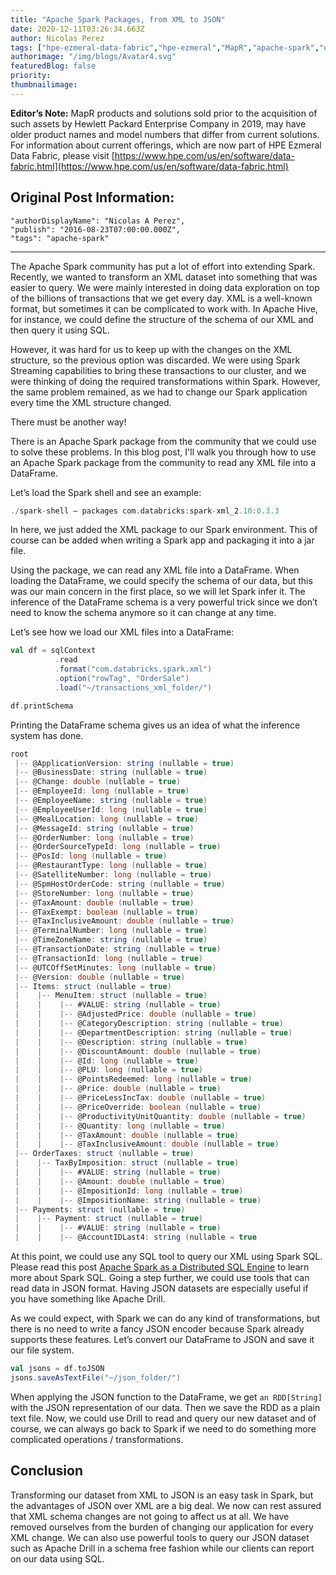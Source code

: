 ```yaml
---
title: "Apache Spark Packages, from XML to JSON"
date: 2020-12-11T03:26:34.663Z
author: Nicolas Perez 
tags: ["hpe-ezmeral-data-fabric","hpe-ezmeral","MapR","apache-spark","opensource"]
authorimage: "/img/blogs/Avatar4.svg"
featuredBlog: false
priority:
thumbnailimage:
---
```

**Editor’s Note:** MapR products and solutions sold prior to the acquisition of such assets by Hewlett Packard Enterprise Company in 2019, may have older product names and model numbers that differ from current solutions. For information about current offerings, which are now part of HPE Ezmeral Data Fabric, please visit [https://www.hpe.com/us/en/software/data-fabric.html](https://www.hpe.com/us/en/software/data-fabric.html)

## Original Post Information:

```
"authorDisplayName": "Nicolas A Perez",
"publish": "2016-08-23T07:00:00.000Z",
"tags": "apache-spark"
```

---

The Apache Spark community has put a lot of effort into extending Spark. Recently, we wanted to transform an XML dataset into something that was easier to query. We were mainly interested in doing data exploration on top of the billions of transactions that we get every day. XML is a well-known format, but sometimes it can be complicated to work with. In Apache Hive, for instance, we could define the structure of the schema of our XML and then query it using SQL.

However, it was hard for us to keep up with the changes on the XML structure, so the previous option was discarded. We were using Spark Streaming capabilities to bring these transactions to our cluster, and we were thinking of doing the required transformations within Spark. However, the same problem remained, as we had to change our Spark application every time the XML structure changed.

There must be another way!

There is an Apache Spark package from the community that we could use to solve these problems. In this blog post, I'll walk you through how to use an Apache Spark package from the community to read any XML file into a DataFrame.

Let’s load the Spark shell and see an example:

```Scala
./spark-shell — packages com.databricks:spark-xml_2.10:0.3.3
```

In here, we just added the XML package to our Spark environment. This of course can be added when writing a Spark app and packaging it into a jar file.

Using the package, we can read any XML file into a DataFrame. When loading the DataFrame, we could specify the schema of our data, but this was our main concern in the first place, so we will let Spark infer it. The inference of the DataFrame schema is a very powerful trick since we don’t need to know the schema anymore so it can change at any time.

Let’s see how we load our XML files into a DataFrame:

```Scala
val df = sqlContext
          .read
          .format("com.databricks.spark.xml")
          .option("rowTag", "OrderSale")
          .load("~/transactions_xml_folder/")

df.printSchema

```

Printing the DataFrame schema gives us an idea of what the inference system has done.

```Scala
root
 |-- @ApplicationVersion: string (nullable = true)
 |-- @BusinessDate: string (nullable = true)
 |-- @Change: double (nullable = true)
 |-- @EmployeeId: long (nullable = true)
 |-- @EmployeeName: string (nullable = true)
 |-- @EmployeeUserId: long (nullable = true)
 |-- @MealLocation: long (nullable = true)
 |-- @MessageId: string (nullable = true)
 |-- @OrderNumber: long (nullable = true)
 |-- @OrderSourceTypeId: long (nullable = true)
 |-- @PosId: long (nullable = true)
 |-- @RestaurantType: long (nullable = true)
 |-- @SatelliteNumber: long (nullable = true)
 |-- @SpmHostOrderCode: string (nullable = true)
 |-- @StoreNumber: long (nullable = true)
 |-- @TaxAmount: double (nullable = true)
 |-- @TaxExempt: boolean (nullable = true)
 |-- @TaxInclusiveAmount: double (nullable = true)
 |-- @TerminalNumber: long (nullable = true)
 |-- @TimeZoneName: string (nullable = true)
 |-- @TransactionDate: string (nullable = true)
 |-- @TransactionId: long (nullable = true)
 |-- @UTCOffSetMinutes: long (nullable = true)
 |-- @Version: double (nullable = true)
 |-- Items: struct (nullable = true)
 |    |-- MenuItem: struct (nullable = true)
 |    |    |-- #VALUE: string (nullable = true)
 |    |    |-- @AdjustedPrice: double (nullable = true)
 |    |    |-- @CategoryDescription: string (nullable = true)
 |    |    |-- @DepartmentDescription: string (nullable = true)
 |    |    |-- @Description: string (nullable = true)
 |    |    |-- @DiscountAmount: double (nullable = true)
 |    |    |-- @Id: long (nullable = true)
 |    |    |-- @PLU: long (nullable = true)
 |    |    |-- @PointsRedeemed: long (nullable = true)
 |    |    |-- @Price: double (nullable = true)
 |    |    |-- @PriceLessIncTax: double (nullable = true)
 |    |    |-- @PriceOverride: boolean (nullable = true)
 |    |    |-- @ProductivityUnitQuantity: double (nullable = true)
 |    |    |-- @Quantity: long (nullable = true)
 |    |    |-- @TaxAmount: double (nullable = true)
 |    |    |-- @TaxInclusiveAmount: double (nullable = true)
 |-- OrderTaxes: struct (nullable = true)
 |    |-- TaxByImposition: struct (nullable = true)
 |    |    |-- #VALUE: string (nullable = true)
 |    |    |-- @Amount: double (nullable = true)
 |    |    |-- @ImpositionId: long (nullable = true)
 |    |    |-- @ImpositionName: string (nullable = true)
 |-- Payments: struct (nullable = true)
 |    |-- Payment: struct (nullable = true)
 |    |    |-- #VALUE: string (nullable = true)
 |    |    |-- @AccountIDLast4: string (nullable = true 
```

At this point, we could use any SQL tool to query our XML using Spark SQL. Please read this post [Apache Spark as a Distributed SQL Engine](https://medium.com/@anicolaspp/apache-spark-as-a-distributed-sql-engine-4373e254e0f9#.w77z4ml3r) to learn more about Spark SQL. Going a step further, we could use tools that can read data in JSON format. Having JSON datasets are especially useful if you have something like Apache Drill.

As we could expect, with Spark we can do any kind of transformations, but there is no need to write a fancy JSON encoder because Spark already supports these features. Let’s convert our DataFrame to JSON and save it our file system.

```Scala
val jsons = df.toJSON
jsons.saveAsTextFile("~/json_folder/")

```

When applying the JSON function to the DataFrame, we get `an RDD[String]` with the JSON representation of our data. Then we save the RDD as a plain text file. Now, we could use Drill to read and query our new dataset and of course, we can always go back to Spark if we need to do something more complicated operations / transformations.

## Conclusion

Transforming our dataset from XML to JSON is an easy task in Spark, but the advantages of JSON over XML are a big deal. We now can rest assured that XML schema changes are not going to affect us at all. We have removed ourselves from the burden of changing our application for every XML change. We can also use powerful tools to query our JSON dataset such as Apache Drill in a schema free fashion while our clients can report on our data using SQL.